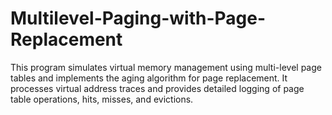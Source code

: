 # Multilevel-Paging-with-Page-Replacement
This program simulates virtual memory management using multi-level page tables and implements the aging algorithm for page replacement. It processes virtual address traces and provides detailed logging of page table operations, hits, misses, and evictions.
